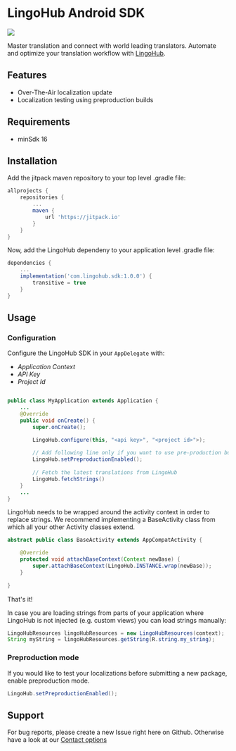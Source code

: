 # LingoHub Android SDK

[![](https://jitpack.io/v/com.lingohub/lh-android-framework.svg)](https://jitpack.io/#com.lingohub/lh-android-framework)

Master translation and connect with world leading translators. Automate and optimize your translation workflow with [LingoHub](https://lingohub.com).

## Features

- Over-The-Air localization update
- Localization testing using preproduction builds

## Requirements

- minSdk 16

## Installation

Add the jitpack maven repository to your top level .gradle file:

```groovy
allprojects {
    repositories {
        ...
        maven {
            url 'https://jitpack.io'
        }
    }
}
```

Now, add the LingoHub dependeny to your application level .gradle file:
```groovy
dependencies {
    ...
    implementation('com.lingohub.sdk:1.0.0') {
        transitive = true
    }
}
```

## Usage

### Configuration

Configure the LingoHub SDK in your `AppDelegate` with:

- *Application Context*
- *API Key* 
- *Project Id* 

```java

public class MyApplication extends Application {
    ...
    @Override
    public void onCreate() {
        super.onCreate();

        LingoHub.configure(this, "<api key>", "<project id>">);
    
        // Add following line only if you want to use pre-production bundles.
        LingoHub.setPreproductionEnabled();
        
        // Fetch the latest translations from LingoHub
        LingoHub.fetchStrings()
    }
    ...
}
```

LingoHub needs to be wrapped around the activity context in order to replace strings.
We recommend implementing a BaseActivity class from which all your other Activity classes extend.

```java
abstract public class BaseActivity extends AppCompatActivity {

    @Override
    protected void attachBaseContext(Context newBase) {
        super.attachBaseContext(LingoHub.INSTANCE.wrap(newBase));
    }
    
}
```

That's it!

In case you are loading strings from parts of your application where LingoHub is not injected (e.g. custom views) you can load strings manually:
```java
LingoHubResources lingoHubResources = new LingoHubResources(context);
String myString = lingoHubResources.getString(R.string.my_string);
```


### Preproduction mode

If you would like to test your localizations before submitting a new package, enable preproduction mode.

```java
LingoHub.setPreproductionEnabled();
```

## Support

For bug reports, please create a new Issue right here on Github. Otherwise have a look at our [Contact options](https://lingohub.com/support)
